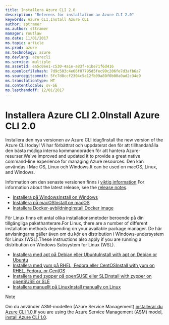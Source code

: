 ```yaml
---
title: Installera Azure CLI 2.0
description: "Referens för installation av Azure CLI 2.0"
keywords: Azure CLI,Install Azure CLI
author: sptramer
ms.author: sttramer
manager: routlaw
ms.date: 11/01/2017
ms.topic: article
ms.prod: azure
ms.technology: azure
ms.devlang: azurecli
ms.service: multiple
ms.assetid: ea5c0ee1-c530-4a1e-a83f-e1be71f6d416
ms.openlocfilehash: 7d9c503c4e66f07795d5fec99c206fe7d3afb6a7
ms.sourcegitcommit: 5fc7d8ccf2304c5a12fb99a80f0b00a0ad2c34e9
ms.translationtype: HT
ms.contentlocale: sv-SE
ms.lasthandoff: 12/01/2017
---
```

# <a name="install-azure-cli-20"></a><span data-ttu-id="a1785-104">Installera Azure CLI 2.0</span><span class="sxs-lookup"><span data-stu-id="a1785-104">Install Azure CLI 2.0</span></span>

<span data-ttu-id="a1785-105">Installera den nya versionen av Azure CLI idag!</span><span class="sxs-lookup"><span data-stu-id="a1785-105">Install the new version of the Azure CLI today!</span></span>
<span data-ttu-id="a1785-106">Vi har förbättrat och uppdaterat den för att tillhandahålla den bästa möjliga interna kommandoraden för att hantera Azure-resurser.</span><span class="sxs-lookup"><span data-stu-id="a1785-106">We've improved and updated it to provide a great native command-line experience for managing Azure resources.</span></span>
<span data-ttu-id="a1785-107">Den kan användas i Mac OS, Linux och Windows.</span><span class="sxs-lookup"><span data-stu-id="a1785-107">It can be used on macOS, Linux, and Windows.</span></span>

<span data-ttu-id="a1785-108">Information om den senaste versionen finns i [viktig information](release-notes-azure-cli.md).</span><span class="sxs-lookup"><span data-stu-id="a1785-108">For information about the latest release, see the [release notes](release-notes-azure-cli.md).</span></span>

* [<span data-ttu-id="a1785-109">Installera på Windows</span><span class="sxs-lookup"><span data-stu-id="a1785-109">Install on Windows</span></span>](install-azure-cli-windows.md)
* [<span data-ttu-id="a1785-110">Installera på macOS</span><span class="sxs-lookup"><span data-stu-id="a1785-110">Install on macOS</span></span>](install-azure-cli-macos.md)
* [<span data-ttu-id="a1785-111">Installera Docker-avbildning</span><span class="sxs-lookup"><span data-stu-id="a1785-111">Install Docker image</span></span>](install-azure-cli-docker.md)

<span data-ttu-id="a1785-112">För Linux finns ett antal olika installationsmetoder beroende på din tillgängliga pakethanterare.</span><span class="sxs-lookup"><span data-stu-id="a1785-112">For Linux, there are a number of different installation methods depending on your available package manager.</span></span> <span data-ttu-id="a1785-113">De här anvisningarna gäller även om du kör en distribution i Windows-undersystem för Linux (WSL).</span><span class="sxs-lookup"><span data-stu-id="a1785-113">These instructions also apply if you are running a distribution on Windows Subsystem for Linux (WSL).</span></span>

* [<span data-ttu-id="a1785-114">Installera med apt på Debian eller Ubuntu</span><span class="sxs-lookup"><span data-stu-id="a1785-114">Install with apt on Debian or Ubuntu</span></span>](install-azure-cli-apt.md)
* [<span data-ttu-id="a1785-115">Installera med yum på RHEL, Fedora eller CentOS</span><span class="sxs-lookup"><span data-stu-id="a1785-115">Install with yum on RHEL, Fedora, or CentOS </span></span>](install-azure-cli-yum.md)
* [<span data-ttu-id="a1785-116">Installera med zypper på openSUSE eller SLE</span><span class="sxs-lookup"><span data-stu-id="a1785-116">Install with zypper on openSUSE or SLE </span></span>](install-azure-cli-zypper.md)
* [<span data-ttu-id="a1785-117">Installera manuellt på Linux</span><span class="sxs-lookup"><span data-stu-id="a1785-117">Install manually on Linux</span></span>](install-azure-cli-linux.md)

> [!NOTE]
> <span data-ttu-id="a1785-118">Om du använder ASM-modellen (Azure Service Management) [ installerar du Azure CLI 1.0](/azure/cli-install-nodejs).</span><span class="sxs-lookup"><span data-stu-id="a1785-118">If you are using the Azure Service Management (ASM) model, [install Azure CLI 1.0](/azure/cli-install-nodejs).</span></span>

